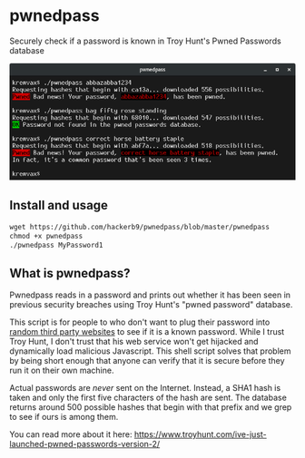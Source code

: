 # pwnedpass
Securely check if a password is known in Troy Hunt's Pwned Passwords database

![Example of pwnedpass usage](/README.md.d/example1.png "./pwnedpass passwordhere")

## Install and usage

    wget https://github.com/hackerb9/pwnedpass/blob/master/pwnedpass
    chmod +x pwnedpass
    ./pwnedpass MyPassword1

## What is pwnedpass?

Pwnedpass reads in a password and prints out whether it has been seen
in previous security breaches using Troy Hunt's "pwned password"
database.

This script is for people to who don't want to plug their password
into [random third party websites](https://haveibeenpwned.com/Passwords) 
to see if it is a known password. While I trust Troy Hunt, I don't
trust that his web service won't get hijacked and dynamically load
malicious Javascript. This shell script solves that problem by being
short enough that anyone can verify that it is secure before they run
it on their own machine.

Actual passwords are _never_ sent on the Internet. Instead, a SHA1
hash is taken and only the first five characters of the hash are sent.
The database returns around 500 possible hashes that begin with that
prefix and we grep to see if ours is among them.

You can read more about it here:
https://www.troyhunt.com/ive-just-launched-pwned-passwords-version-2/


